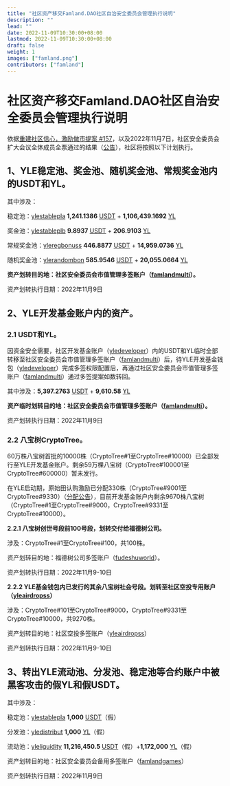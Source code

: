 ```yaml
---
title: "社区资产移交Famland.DAO社区自治安全委员会管理执行说明"
description: ""
lead: ""
date: 2022-11-09T10:30:00+08:00
lastmod: 2022-11-09T10:30:00+08:00
draft: false
weight: 1
images: ["famland.png"]
contributors: ["famland"]
---
```

# 社区资产移交Famland.DAO社区自治安全委员会管理执行说明

依据[重建社区信心，激励做市提案 #157](https://github.com/famland/website/discussions/157)，以及2022年11月7日，社区安全委员会扩大会议全体成员全票通过的结果（[公告](https://www.famland.world/blog/2022-11-7/)），社区将按照以下计划执行。

## 1、YLE稳定池、奖金池、随机奖金池、常规奖金池内的USDT和YL。

其中涉及：

稳定池：[ylestablepla](https://bloks.io/account/ylestablepla)   **1,241.1386** [USDT](https://bloks.io/tokens/USDT-eos-tethertether) + **1,106,439.1692** [YL](https://bloks.io/tokens/YL-eos-ylecontracts)

奖金池：[ylestableplb](https://bloks.io/account/ylestableplb)  **9.8937** [USDT](https://bloks.io/tokens/USDT-eos-tethertether) +  **206.9103** [YL](https://bloks.io/tokens/YL-eos-ylecontracts)

常规奖金池：[yleregbonuss](https://bloks.io/account/yleregbonuss)  **446.8877** [USDT](https://bloks.io/tokens/USDT-eos-tethertether) + **14,959.0736** [YL](https://bloks.io/tokens/YL-eos-ylecontracts)

随机奖金池：[ylerandombon](https://bloks.io/account/ylerandombon)  **585.9546** [USDT](https://bloks.io/tokens/USDT-eos-tethertether) + **20,055.0664** [YL](https://bloks.io/tokens/YL-eos-ylecontracts)

**资产划转目的地：社区安全委员会市值管理多签账户（[famlandmulti](https://bloks.io/account/famlandmulti#keys)）。**

资产划转执行日期：2022年11月9日

## 2、YLE开发基金账户内的资产。

### 2.1 USDT和YL。

因资金安全需要，社区开发基金账户（[yledeveloper](https://bloks.io/account/yledeveloper)）内的USDT和YL临时全部转移至社区安全委员会市值管理多签账户（[famlandmulti](https://bloks.io/account/famlandmulti#keys)）后，待YLE开发基金钱包（[yledeveloper](https://bloks.io/account/yledeveloper)）完成多签权限配置后，再通过社区安全委员会市值管理多签账户（[famlandmulti](https://bloks.io/account/famlandmulti#keys)）通过多签提案如数转回。

其中涉及：**5,397.2763** [USDT](https://bloks.io/tokens/USDT-eos-tethertether) + **9,610.58** [YL](https://bloks.io/tokens/YL-eos-ylecontracts)

**资产临时划转目的地：社区安全委员会市值管理多签账户（[famlandmulti](https://bloks.io/account/famlandmulti#keys)）。**

资产划转执行日期：2022年11月9日

### 2.2 八宝树CryptoTree。

60万株八宝树首批的10000株（CryptoTree#1至CryptoTree#10000）已全部发行至YLE开发基金账户。剩余59万棵八宝树（CryptoTree#100001至CryptoTree#600000）暂未发行。

在YLE启动期，原始田认购激励已分配330株（CryptoTree#9001至CryptoTree#9330）（[分配公告](https://www.famland.world/blog/page/2/)），目前开发基金账户内剩余9670株八宝树（CryptoTree#1至CryptoTree#9000，CryptoTree#9331至CryptoTree#10000）。

**2.2.1 八宝树创世号段前100号段，划转交付给福德树公司。**

涉及：CryptoTree#1至CryptoTree#100，共100株。

资产划转目的地：福德树公司多签账户（[fudeshuworld](https://bloks.io/account/fudeshuworld)）。

资产划转执行日期：2022年11月9-10日

**2.2.2 YLE基金钱包内已发行的其余八宝树社会号段。划转至社区空投专用账户（[yleairdropss](https://bloks.io/account/yleairdropss#keys)）**

涉及：CryptoTree#101至CryptoTree#9000，CryptoTree#9331至CryptoTree#10000，共9270株。

资产划转目的地：社区空投多签账户（[yleairdropss](https://bloks.io/account/yleairdropss#keys)）

资产划转执行日期：2022年11月9-10日

## 3、转出YLE流动池、分发池、稳定池等合约账户中被黑客攻击的假YL和假USDT。

其中涉及：

稳定池：[ylestablepla](https://bloks.io/account/ylestablepla)  **1,000** [USDT](https://bloks.io/tokens/USDT-eos-heztanqrgene)（假）

分发池：[yledistribut](https://bloks.io/account/yledistribut)  **1,000** [YL](https://bloks.io/tokens/YL-eos-heztanqrgene)（假）

流动池：[yleliguidity](https://bloks.io/account/yleliguidity)  **11,216,450.5** [USDT](https://bloks.io/tokens/USDT-eos-heztanqrgene)（假）+**1,172,000** [YL](https://bloks.io/tokens/YL-eos-heztanqrgene)（假）

资产划转目的地：社区安全委员会备用多签账户（[famlandgames](https://bloks.io/account/famlandgames)）

资产划转执行日期：2022年11月9日
